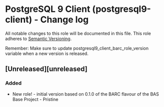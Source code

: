 
# PostgreSQL 9 Client (postgresql9-client) - Change log

All notable changes to this role will be documented in this file.
This role adheres to [Semantic Versioning](http://semver.org/spec/v2.0.0.html).

Remember: Make sure to update postgresql9_client_barc_role_version variable when a new version is released.

## [Unreleased][unreleased]

### Added

* New role! - initial version based on 0.1.0 of the BARC flavour of the BAS Base Project - Pristine
